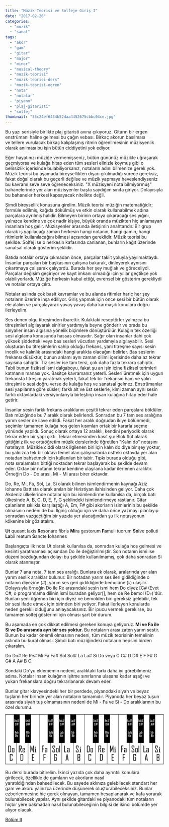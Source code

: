 ```yaml
---
title: "Müzik Teorisi ve Solfeje Giriş I"
date: "2017-02-26"
categories: 
  - "muzik"
  - "sanat"
tags: 
  - "akor"
  - "gam"
  - "gitar"
  - "major"
  - "minor"
  - "musical-theory"
  - "muzik-teorisi"
  - "muzik-teorisi-ders"
  - "muzik-teorisi-ogren"
  - "nota"
  - "notalar"
  - "piyano"
  - "plaj-gitaristi"
  - "solfej"
thumbnail: "55c24ef6434b52daa4452675cbbc04ce.jpg"
---
```


Bu yazı serisiyle birlikte plaj gitaristi avına çıkıyoruz. Gitarın bir ergen enstrümanı haline gelmesi bu çağın vebası. Birkaç akorun basılması ve tellere vurulacak birkaç kalıplaşmış ritmin öğrenilmesinin müzisyenlik olarak anılması bu işin bütün ciddiyetini yok ediyor.

Eğer hayatınızı müziğe vermemişseniz, bütün gününüz müzikle uğraşarak geçmiyorsa ve kulağa hitap eden tüm sesleri elinizle koymuş gibi o belirsizlik içerisinde bulabiliyorsanız, notaların adını bilmenize gerek yok. Müzik teorisi bu aşamada bireysellikten dışarı çıkılmadığı sürece gereksiz, fakat doğal olarak bu geçerli değilse ve müzik yapmaya heveslendiyseniz bu kavramı seve seve öğreneceksiniz. "X müzisyeni nota bilmiyormuş" bahanelerinde yer alan müzisyenler başta saydığım sınıfa giriyor. Dolayısıyla bu bahaneler herkesi kapsayacak nitelikte değil.

Şimdi bireysellik konusuna girelim. Müzik teorisi müziğin matematiğidir; formüle edilmiş, kağıda dökülmüş ve etkin olarak kullanabilmek adına parçalara ayrılmış halidir. Bilmeyen birinin ortaya çıkaracağı ses yığını, yalnızca kendine ve çok nadir kişiye, büyük oranda müzikten hiç anlamayan insanlara hoş gelir. Müzisyenler arasında iletişimin anahtarıdır. Bir grup olarak iş yapılacağı zaman herkesin hangi notanın, hangi gamın, hangi ritimlerin kullanılacağını bilmesi açısından gereklidir. Müzik teorisi bu şekilde. Solfej ise o herkesin kafasında canlanan, bunların kağıt üzerinde sanatsal olarak gösterim şeklidir.

Batıda notalar ortaya çıkmadan önce, parçalar taklit yoluyla yayılmaktaydı. İnsanlar parçaları bir başkasının çalışına bakarak, dinleyerek aynısını çıkartmaya çalışarak çalıyordu. Burada her şey muğlak ve göreceliydi. Parçalar değişim geçiriyor ve kayıt imkanı olmadığı için yıllar geçtikçe yok olabiliyorlardı. Müziğe herkesin kabul ettiği, evrensel bir gösterim gerekliydi ve notalar ortaya çıktı.

Notalar aslında çok basit kavramlar ve bu alanda ritimler hariç her şey notaların üzerine inşa ediliyor. Giriş yapmak için önce sesi bir bütün olarak ele alalım ve parçalayarak yavaş yavaş daha karmaşık konulara doğru ilerleyelim.

Ses denen olgu titreşimden ibarettir. Kulaktaki reseptörler yalnızca bu titreşimleri algılayarak sinirler yardımıyla beyne gönderir ve orada bu sinyaller insan algısına yönelik biçimlere dönüştürülür. Kulağın tek özelliği sesi algılama konusunda hassas olmasıdır. Sağır olan insanlar dahi çok yüksek şiddetteki veya bas sesleri vücutları yardımıyla algılayabilir. Sesi oluşturan bu titreşimlerin sahip olduğu frekans, yani titreşme sayısı sesin incelik ve kalınlık arasındaki hangi aralıkta olacağını belirler. Bas seslerin frekansı düşüktür, bunun anlamı aynı zaman dilimi içerisinde daha az tekrar sayısına sahiptir. Tiz sesler ise tam tersi, çok daha fazla tekrara sahiptir. Tabii bunun fiziksel ismi dalgaboyu, fakat şu an işin içine fiziksel terimleri katmanın manası yok. Basitçe kavramanız yeterli. Sesleri üretmek için uygun frekansta titreşim yaratmak yeterli, fakat tek bir frekansın ham ve yalın titreşimi o sesi doğru verse de kulağa hoş ve sanatsal gelmez. Enstrümanlar sesi yapılarına göre süsler; farklı alt ve üst seslerle, kimi zaman aynı sesin farklı oktavlardaki versiyonlarıyla birleştirip insan kulağına hitap eder hale getirir.

İnsanlar sesin farklı frekans aralıklarını çeşitli tekrar eden parçalara böldüler. Batı müziğinde bu 7 aralık olarak belirlendi. Sonradan bu 7 tam ses aralığına yarım sesler de ilave edildi. Fakat her aralık doğrudan ikiye bölünmedi, seçimler tamamen kulağa hoş gelen kısımları ortak bir kararla seçme yönünde yapıldı. Sonuç olarak ortaya 12 aralıklı, kendini periyodik olarak tekrar eden bir yapı çıktı. Tekrar etmesinden kasıt şu: Blok flüt alarak gittiğiniz ilk ve ortaöğretim müzik derslerinde öğretilen "Kalın do" notasını hatırlayın. Müzikle ciddi olarak ilgilenen biri için kalın do diye bir şey yoktur, bu yalnızca tek bir oktavı temel alan çalışmalarda üstteki oktavda yer alan notadan bahsetmek için kullanılan bir tabir. Tıpkı burada olduğu gibi, nota sıralamaları bittiği noktadan tekrar başlayarak bu şekilde devam eder. Oktav bir notanın tekrar kendine ulaşılana kadar ilerlenen aralıktır. Örneğin Do - Do arası, Mi - Mi arası birer oktavdır.

Do, Re, Mi, Fa, Sol, La, Si olarak bilinen isimlendirmenin kaynağı Aziz Iohanne Battista olarak anılan bir Hıristiyan ilahisinden geliyor. Daha çok Akdeniz ülkelerinde notalar için bu isimlendirme kullanılsa da, birçok batı ülkesinde A, B, C, D, E, F, G şeklindeki isimlendirmeye rastlanır. Gitar çalanların sıklıkla karşılaştığı A, Em, F# gibi akorların isimlerinin bu şekilde olmasının nedeni de bu. İlginç olduğu için ve daha önce yazmayı planlayıp sonradan vazgeçtiğim bir yazıda yer alacağından şu ilk notasyonun kökenine bir göz atalım.

**Ut** queant laxis **Re**sonare fibris **Mi**ra gestorum **Fa**muli tuorum **Sol**ve polluti **La**bii reatum **S**ancte **I**ohannes

Başlangıçta ilk nota Ut olarak kullanılsa da, sonradan kulağa hoş gelmesi ve kesinti yaratmaması açısından Do ile değiştirilmiştir. Son notanın ismi ise düzeni bozduğundan dolayı bu şekilde kullanılmamış, çok daha sonradan Si olarak atanmıştır.

Bunlar 7 ana nota, 7 tam ses aralığı. Bunlara ek olarak, aralarında yer alan yarım seslik aralıklar bulunur. Bir notadan yarım ses ileri gidildiğinde o notanın diyezine (#), yarım ses geri gidildiğinde bemolüne (♭) ulaşılır. Dolayısıyla örneğin Do ile Re arasındaki sesin ismi hem Do diyez \[C# (Evet C#, o programlama dilinin ismi buradan geliyor)\], hem de Re bemol (D♭)'dür. Bunları yeni öğrenen biri için diyez ve bemolden biri gereksiz gelebilir, tek bir sesi ifade etmek için birinden biri yetiyor. Fakat ilerleyen konularda neden gerekli olduğunu anlayacaksınız. Bir ipucu vermek gerekirse, bu tamamen solfej gösterimi için olması şart bir durum.

Bu aşamada en çok dikkat edilmesi gereken konuya geliyoruz. **Mi ve Fa ile Si ve Do arasında ayrı bir ses yoktur.** Bu notaların arası zaten yarım sestir. Bunun bu kadar önemli olmasının nedeni, tüm müzik teorisinin temelinin aslında bu kural olması. Şimdi batı müziğindeki notaların hepsini birden çıkaralım.

Do Do# Re Re# Mi Fa Fa# Sol Sol# La La# Si Do veya C C# D D# E F F# G G# A A# B C

Sondaki Do'yu eklememin nedeni, aralıktaki farkı daha iyi görebilmeniz adına. Notalar insan kulağının işitme sınırlarına ulaşana kadar aşağı ve yukarı frekanslara doğru tekrarlanarak devam eder.

Bunlar gitar klavyesindeki her bir perdede, piyanodaki siyah ve beyaz tuşların her birinde yer alan notaların tamamıdır. Piyanoda her beyaz tuşun arasında siyah tuş olmamasının nedeni de Mi - Fa ve Si - Do aralıklarının bu özel durumu.

![Piyano tuşlarında notalar](images/piyano-tuslarinda-notalar.jpg)

Bu dersi burada bitirelim. İkinci yazıda çok daha ayrıntılı konulara girilecek, özellikle de gamların ve akorların nasıl yaratıldığından bahsedilecek. Bu sayede aklınıza gelebilecek standart her gam ve akoru yalnızca üzerinde düşünerek oluşturabileceksiniz. Bunlar ezberlenmesine hiç gerek olmayan, tamamen hesaplanarak ve kafa yorarak bulunabilecek yapılar. Aynı şekilde gitardaki ve piyanodaki tüm notaların hiçbir yere bakmadan nasıl bulunabileceğinin bilgisi de ikinci bölümde yer alıyor olacak.

[Bölüm II](http://sabahlatan.com/blog/muzik-teorisi-ve-solfeje-giris-ii/)
